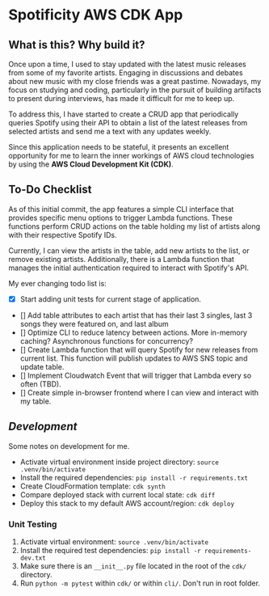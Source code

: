 
# **Spotificity AWS CDK App**

## **What is this? Why build it?**

Once upon a time, I used to stay updated with the latest music releases from some of my favorite artists. Engaging in discussions and debates about new music with my close friends was a great pastime. Nowadays, my focus on studying and coding, particularly in the pursuit of building artifacts to present during interviews, has made it difficult for me to keep up.

To address this, I have started to create a CRUD app that periodically queries Spotify using their API to obtain a list of the latest releases from selected artists and send me a text with any updates weekly.

Since this application needs to be stateful, it presents an excellent opportunity for me to learn the inner workings of AWS cloud technologies by using the **AWS Cloud Development Kit (CDK)**.

## **To-Do Checklist**

As of this initial commit, the app features a simple CLI interface that provides specific menu options to trigger Lambda functions. These functions perform CRUD actions on the table holding my list of artists along with their respective Spotify IDs.

Currently, I can view the artists in the table, add new artists to the list, or remove existing artists. Additionally, there is a Lambda function that manages the initial authentication required to interact with Spotify's API.

My ever changing todo list is:

- [x] Start adding unit tests for current stage of application.
- [] Add table attributes to each artist that has their last 3 singles, last 3 songs they were featured on, and last album
- [] Optimize CLI to reduce latency between actions. More in-memory caching? Asynchronous functions for concurrency?
- [] Create Lambda function that will query Spotify for new releases from current list. This function will publish updates to AWS SNS topic and update table.
- [] Implement Cloudwatch Event that will trigger that Lambda every so often (TBD).
- [] Create simple in-browser frontend where I can view and interact with my table.

## ***Development***

Some notes on development for me.

- Activate virtual environment inside project directory: `source .venv/bin/activate`
- Install the required dependencies: `pip install -r requirements.txt`
- Create CloudFormation template: `cdk synth`
- Compare deployed stack with current local state: `cdk diff`
- Deploy this stack to my default AWS account/region: `cdk deploy`

### Unit Testing

1. Activate virtual environment: `source .venv/bin/activate`
2. Install the required test dependencies: `pip install -r requirements-dev.txt`
3. Make sure there is an `__init__.py` file located in the root of the `cdk/` directory.
4. Run `python -m pytest` within `cdk/` or within `cli/`. Don't run in root folder.
